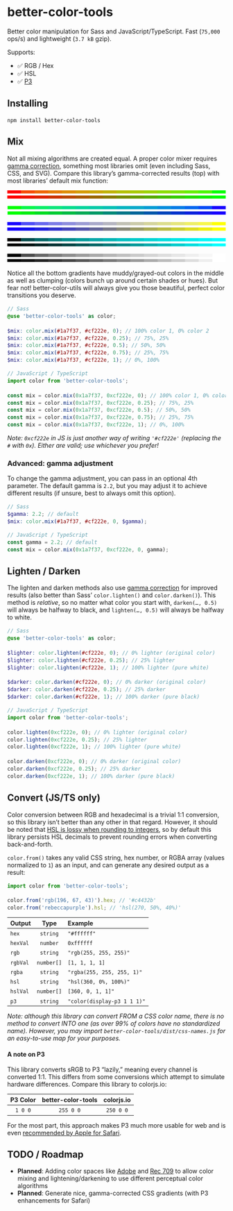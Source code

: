 # better-color-tools

Better color manipulation for Sass and JavaScript/TypeScript. Fast (`75,000` ops/s) and lightweight (`3.7 kB` gzip).

Supports:

- ✅ RGB / Hex
- ✅ HSL
- ✅ [P3]

## Installing

```
npm install better-color-tools
```

## Mix

Not all mixing algorithms are created equal. A proper color mixer requires [gamma correction][gamma], something most libraries omit (even including Sass, CSS, and SVG). Compare this library’s gamma-corrected results (top) with most libraries’ default mix
function:

![](./.github/images/r-g.png)

![](./.github/images/g-b.png)

![](./.github/images/b-y.png)

![](./.github/images/k-c.png)

![](./.github/images/k-w.png)

Notice all the bottom gradients have muddy/grayed-out colors in the middle as well as clumping (colors bunch up around certain shades or hues). But fear not! better-color-utils will always give you those beautiful, perfect color transitions you deserve.

```scss
// Sass
@use 'better-color-tools' as color;

$mix: color.mix(#1a7f37, #cf222e, 0); // 100% color 1, 0% color 2
$mix: color.mix(#1a7f37, #cf222e, 0.25); // 75%, 25%
$mix: color.mix(#1a7f37, #cf222e, 0.5); // 50%, 50%
$mix: color.mix(#1a7f37, #cf222e, 0.75); // 25%, 75%
$mix: color.mix(#1a7f37, #cf222e, 1); // 0%, 100%
```

```ts
// JavaScript / TypeScript
import color from 'better-color-tools';

const mix = color.mix(0x1a7f37, 0xcf222e, 0); // 100% color 1, 0% color 2
const mix = color.mix(0x1a7f37, 0xcf222e, 0.25); // 75%, 25%
const mix = color.mix(0x1a7f37, 0xcf222e, 0.5); // 50%, 50%
const mix = color.mix(0x1a7f37, 0xcf222e, 0.75); // 25%, 75%
const mix = color.mix(0x1a7f37, 0xcf222e, 1); // 0%, 100%
```

_Note: `0xcf222e` in JS is just another way of writing `'#cf222e'` (replacing the `#` with `0x`). Either are valid; use whichever you prefer!_

### Advanced: gamma adjustment

To change the gamma adjustment, you can pass in an optional 4th parameter. The default gamma is `2.2`, but you may adjust it to achieve different results (if unsure, best to always omit this option).

```scss
// Sass
$gamma: 2.2; // default
$mix: color.mix(#1a7f37, #cf222e, 0, $gamma);
```

```ts
// JavaScript / TypeScript
const gamma = 2.2; // default
const mix = color.mix(0x1a7f37, 0xcf222e, 0, gamma);
```

## Lighten / Darken

The lighten and darken methods also use [gamma correction][gamma] for improved results (also better than Sass’ `color.lighten()` and `color.darken()`). This method is _relative_, so no matter what color you start with, `darken(…, 0.5)` will always be
halfway to black, and `lighten(…, 0.5)` will always be halfway to white.

```scss
// Sass
@use 'better-color-tools' as color;

$lighter: color.lighten(#cf222e, 0); // 0% lighter (original color)
$lighter: color.lighten(#cf222e, 0.25); // 25% lighter
$lighter: color.lighten(#cf222e, 1); // 100% lighter (pure white)

$darker: color.darken(#cf222e, 0); // 0% darker (original color)
$darker: color.darken(#cf222e, 0.25); // 25% darker
$darker: color.darken(#cf222e, 1); // 100% darker (pure black)
```

```ts
// JavaScript / TypeScript
import color from 'better-color-tools';

color.lighten(0xcf222e, 0); // 0% lighter (original color)
color.lighten(0xcf222e, 0.25); // 25% lighter
color.lighten(0xcf222e, 1); // 100% lighter (pure white)

color.darken(0xcf222e, 0); // 0% darker (original color)
color.darken(0xcf222e, 0.25); // 25% darker
color.darken(0xcf222e, 1); // 100% darker (pure black)
```

## Convert (JS/TS only)

Color conversion between RGB and hexadecimal is a trivial 1:1 conversion, so this library isn’t better than any other in that regard. However, it should be noted that [HSL is lossy when rounding to integers][hsl-rgb], so by default this library persists
HSL decimals to prevent rounding errors when converting back-and-forth.

`color.from()` takes any valid CSS string, hex number, or RGBA array (values normalized to `1`) as an input, and can generate any desired output as a result:

```ts
import color from 'better-color-tools';

color.from('rgb(196, 67, 43)').hex; // '#c4432b'
color.from('rebeccapurple').hsl; // 'hsl(270, 50%, 40%)'
```

| Output   |    Type    | Example                     |
| :------- | :--------: | :-------------------------- |
| `hex`    |  `string`  | `"#ffffff"`                 |
| `hexVal` |  `number`  | `0xffffff`                  |
| `rgb`    |  `string`  | `"rgb(255, 255, 255)"`      |
| `rgbVal` | `number[]` | `[1, 1, 1, 1]`              |
| `rgba`   |  `string`  | `"rgba(255, 255, 255, 1)"`  |
| `hsl`    |  `string`  | `"hsl(360, 0%, 100%)"`      |
| `hslVal` | `number[]` | `[360, 0, 1, 1]"`           |
| `p3`     |  `string`  | `"color(display-p3 1 1 1)"` |

_Note: although this library can convert FROM a CSS color name, there is no method to convert INTO one (as over 99% of colors have no standardized name). However, you may import `better-color-tools/dist/css-names.js` for an easy-to-use map for your
purposes._

#### A note on P3

This library converts sRGB to P3 “lazily,” meaning every channel is converted 1:1. This differs from some conversions which attempt to simulate hardware differences. Compare this library to colorjs.io:

| P3 Color | better-color-tools | colorjs.io |
| :------: | :----------------: | :--------: |
| `1 0 0`  |     `255 0 0`      | `250 0 0`  |

For the most part, this approach makes P3 much more usable for web and is even [recommended by Apple for Safari](https://webkit.org/blog/10042/wide-gamut-color-in-css-with-display-p3/).

## TODO / Roadmap

- **Planned**: Adding color spaces like [Adobe](https://en.wikipedia.org/wiki/Adobe_RGB_color_space) and [Rec 709](https://en.wikipedia.org/wiki/Rec._709) to allow color mixing and lightening/darkening to use different perceptual color algorithms
- **Planned**: Generate nice, gamma-corrected CSS gradients (with P3 enhancements for Safari)

[color-convert]: https://github.com/Qix-/color-convert
[hsl]: https://en.wikipedia.org/wiki/HSL_and_HSV#Disadvantages
[hsl-rgb]: https://pow.rs/blog/dont-use-hsl-for-anything/
[gamma]: https://observablehq.com/@sebastien/srgb-rgb-gamma
[number-precision]: https://github.com/nefe/number-precision
[p3]: https://developer.mozilla.org/en-US/docs/Web/CSS/color_value/color()
[sass-color]: https://sass-lang.com/documentation/modules/color
[sass-color-scale]: https://sass-lang.com/documentation/modules/color#scale
